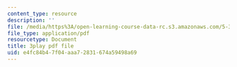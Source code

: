 ```yaml
---
content_type: resource
description: ''
file: /media/https%3A/open-learning-course-data-rc.s3.amazonaws.com/5-310-laboratory-chemistry-fall-2019/e4fc84b47f04aaa72831674a59498a69_l1hMkDTg2lg.pdf
file_type: application/pdf
resourcetype: Document
title: 3play pdf file
uid: e4fc84b4-7f04-aaa7-2831-674a59498a69
---
```

